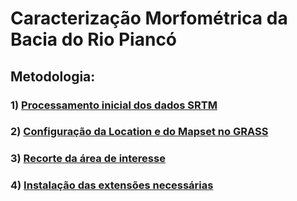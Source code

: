 # Caracterização Morfométrica da Bacia do Rio Piancó

## Metodologia:


### 1) [Processamento inicial dos dados SRTM][1]

### 2) [Configuração da Location e do Mapset no GRASS][2]

### 3) [Recorte da área de interesse][3]

### 4) [Instalação das extensões necessárias][4]


[1]:processamento_inicial.md

[2]:location_mapset.md

[3]:recorte.md

[4]:extensoes.md








